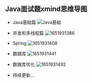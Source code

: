 ## Java面试题xmind思维导图
* Java基础篇
![Java基础](https://user-images.githubusercontent.com/49463794/166704122-874eae11-cc95-4565-8450-b7250e53f617.png)
* 并发和多线程篇
![1651931386](https://user-images.githubusercontent.com/49463794/167257214-d7aa50cf-3a05-4125-8fdb-38a343dff5e3.png)
* Spring
![1651931408](https://user-images.githubusercontent.com/49463794/167257221-440fd133-a692-4417-96a0-5d90976ed518.png)
* 数据库
![1651931441](https://user-images.githubusercontent.com/49463794/167257236-f8b63d9a-3494-4006-a5f3-9aa11f6dba71.png)
* 数据库优化
![1651931492](https://user-images.githubusercontent.com/49463794/167257271-0a1c8d80-3670-4ad0-a8cc-cbcee7610176.png)


* 持续更新...
